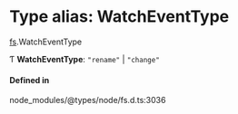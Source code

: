 # Type alias: WatchEventType

[fs](../modules/fs.md).WatchEventType

Ƭ **WatchEventType**: ``"rename"`` \| ``"change"``

#### Defined in

node_modules/@types/node/fs.d.ts:3036
